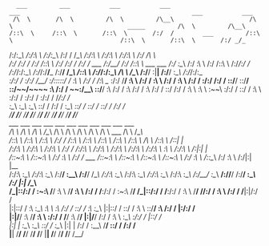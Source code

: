       ___         ___           ___           ___                       ___                                                ___           ___     
     /\  \       /\  \         /\  \         /\__\                     /\  \                                _____         /\  \         /\__\    
    /::\  \     /::\  \       /::\  \       /:/  /        ___         /::\  \                              /::\  \       /::\  \       /:/ _/_   
   /:/\:\__\   /:/\:\  \     /:/\:\__\     /:/  /        /\__\       /:/\:\  \                            /:/\:\  \     /:/\:\  \     /:/ /\  \  
  /:/ /:/  /  /:/ /::\  \   /:/ /:/  /    /:/  /  ___   /:/__/      /:/ /::\  \   ___     ___            /:/  \:\__\   /:/  \:\  \   /:/ /::\  \ 
 /:/_/:/  /  /:/_/:/\:\__\ /:/_/:/__/___ /:/__/  /\__\ /::\  \     /:/_/:/\:\__\ /\  \   /\__\          /:/__/ \:|__| /:/__/ \:\__\ /:/_/:/\:\__\
 \:\/:/  /   \:\/:/  \/__/ \:\/:::::/  / \:\  \ /:/  / \/\:\  \__  \:\/:/  \/__/ \:\  \ /:/  /          \:\  \ /:/  / \:\  \ /:/  / \:\/:/ /:/  /
  \::/__/     \::/__/       \::/~~/~~~~   \:\  /:/  /   ~~\:\/\__\  \::/__/       \:\  /:/  /            \:\  /:/  /   \:\  /:/  /   \::/ /:/  / 
   \:\  \      \:\  \        \:\~~\        \:\/:/  /       \::/  /   \:\  \        \:\/:/  /              \:\/:/  /     \:\/:/  /     \/_/:/  /  
    \:\__\      \:\__\        \:\__\        \::/  /        /:/  /     \:\__\        \::/  /                \::/  /       \::/  /        /:/  /   
     \/__/       \/__/         \/__/         \/__/         \/__/       \/__/         \/__/                  \/__/         \/__/         \/__/    
      ___           ___           ___           ___           ___           ___           ___           ___           ___                       ___           ___              
     /\  \         /\  \         /\  \         /\__\         /\  \         /\  \         /\  \         /\  \         /\  \          ___        /\  \         /\__\             
    /::\  \       /::\  \       /::\  \       /:/  /        /::\  \       /::\  \       /::\  \       /::\  \       /::\  \        /\  \      /::\  \       /::|  |            
   /:/\:\  \     /:/\:\  \     /:/\:\  \     /:/  /        /:/\:\  \     /:/\:\  \     /:/\:\  \     /:/\:\  \     /:/\:\  \       \:\  \    /:/\:\  \     /:|:|  |            
  /::\~\:\  \   /::\~\:\  \   /:/  \:\  \   /:/  /  ___   /::\~\:\  \   /::\~\:\  \   /::\~\:\  \   /::\~\:\  \   /:/  \:\  \      /::\__\  /:/  \:\  \   /:/|:|  |__          
 /:/\:\ \:\__\ /:/\:\ \:\__\ /:/__/ \:\__\ /:/__/  /\__\ /:/\:\ \:\__\ /:/\:\ \:\__\ /:/\:\ \:\__\ /:/\:\ \:\__\ /:/__/ \:\__\  __/:/\/__/ /:/__/ \:\__\ /:/ |:| /\__\         
 \/_|::\/:/  / \:\~\:\ \/__/ \:\  \  \/__/ \:\  \ /:/  / \/__\:\/:/  / \:\~\:\ \/__/ \/_|::\/:/  / \/__\:\/:/  / \:\  \  \/__/ /\/:/  /    \:\  \ /:/  / \/__|:|/:/  /         
    |:|::/  /   \:\ \:\__\    \:\  \        \:\  /:/  /       \::/  /   \:\ \:\__\      |:|::/  /       \::/  /   \:\  \       \::/__/      \:\  /:/  /      |:/:/  /          
    |:|\/__/     \:\ \/__/     \:\  \        \:\/:/  /         \/__/     \:\ \/__/      |:|\/__/        /:/  /     \:\  \       \:\__\       \:\/:/  /       |::/  /           
    |:|  |        \:\__\        \:\__\        \::/  /                     \:\__\        |:|  |         /:/  /       \:\__\       \/__/        \::/  /        /:/  /            
     \|__|         \/__/         \/__/         \/__/                       \/__/         \|__|         \/__/         \/__/                     \/__/         \/__/                 
